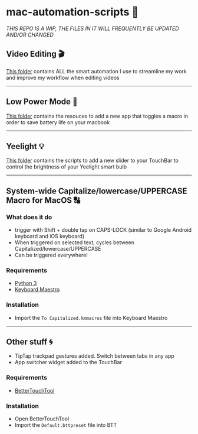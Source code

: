 # mac-automation-scripts 🤖
*THIS REPO IS A WIP, THE FILES IN IT WILL FREQUENTLY BE UPDATED AND/OR CHANGED*


## Video Editing 🎬
[This folder](https://github.com/JFtechOfficial/mac-automation-scripts/tree/master/Video%20Editing) contains ALL the smart automation I use to streamline my work and improve my workflow when editing videos

---

## Low Power Mode 🔋
[This folder](https://github.com/JFtechOfficial/mac-automation-scripts/tree/master/Low%20Power%20Mode) contains the resouces to add a new app that toggles a macro in order to save battery life on your macbook

---

## Yeelight 💡
[This folder](https://github.com/JFtechOfficial/mac-automation-scripts/tree/master/Yeelight) contains the scripts to add a new slider to your TouchBar to control the brightness of your Yeelight smart bulb 

---

## System-wide Capitalize/lowercase/UPPERCASE Macro for MacOS 🔠
### What does it do
* trigger with Shift + double tap on CAPS-LOCK (similar to Google Android keyboard and iOS keyboard)
* When triggered on selected text, cycles between Capitalized/lowercase/UPPERCASE
* Can be triggered everywhere!


### Requirements
* [Python 3](https://www.python.org/downloads/)
* [Keyboard Maestro](https://www.keyboardmaestro.com/main/)

### Installation
* Import the `To Capitalized.kmmacros` file into Keyboard Maestro

---

## Other stuff 🌀
* TipTap trackpad gestures added. Switch between tabs in any app
* App switcher widget added to the TouchBar

### Requirements
* [BetterTouchTool](https://a.paddle.com/v2/click/30842/40874?link=1061)

### Installation
* Open BetterTouchTool
* Import the `Default.bttpreset` file into BTT
